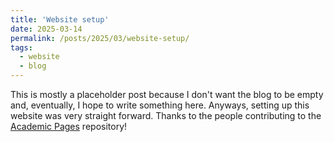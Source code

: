 ```yaml
---
title: 'Website setup'
date: 2025-03-14
permalink: /posts/2025/03/website-setup/
tags:
  - website
  - blog
---
```


This is mostly a placeholder post because I don't want the blog to be empty and, eventually, I hope to write something here. Anyways, setting up this website was very straight forward. Thanks to the people contributing to the [Academic Pages](https://github.com/academicpages/academicpages.github.io) repository!